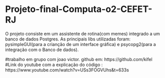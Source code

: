 # Projeto-final-Computa-o2-CEFET-RJ
O projeto consiste em um assistente de rotina(com memes)  integrado a um banco de dados Postgres. As principais libs utilizadas foram: pysimpleGUI(para a crianção de um interface gráfica) e psycopg2(para a integração com o Banco de dados). 
</div>
#trabalho em grupo com joao victor. github em: https://github.com/kifel
</div>
#Link do youtube com a explicação do código : https://www.youtube.com/watch?v=USs3FOGVUhs&t=633s
